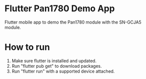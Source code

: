 # Flutter Pan1780 Demo App
Flutter mobile app to demo the Pan1780 module with the SN-GCJA5 module.

# How to run
1. Make sure flutter is installed and updated.
2. Run "flutter pub get" to download packages.
3. Run "flutter run" with a supported device attached.
